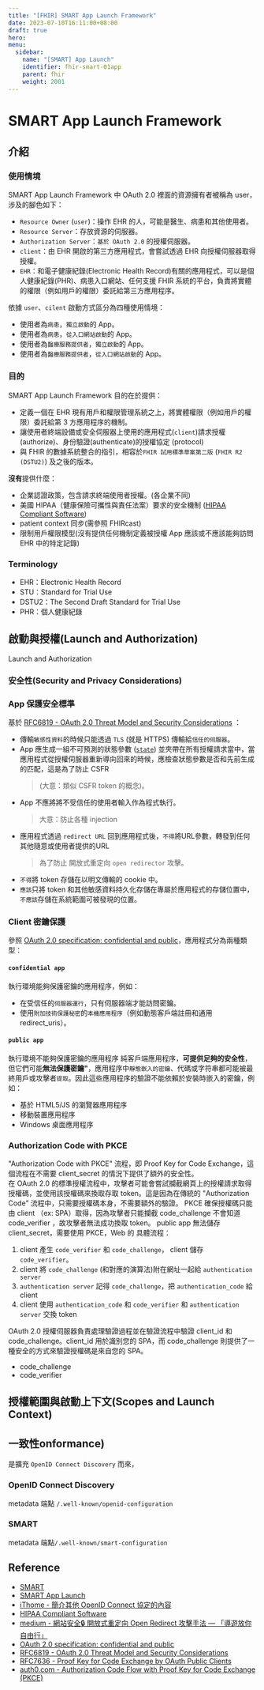 ```yaml
---
title: "[FHIR] SMART App Launch Framework"
date: 2023-07-10T16:11:00+08:00
draft: true
hero: 
menu:
  sidebar:
    name: "[SMART] App Launch"
    identifier: fhir-smart-01app
    parent: fhir 
    weight: 2001
---
```

# SMART App Launch Framework
## 介紹
### 使用情境

SMART App Launch Framework 中 OAuth 2.0 裡面的資源擁有者被稱為 user，涉及的腳色如下：
 - `Resource Owner` (`user`)：操作 EHR 的人，可能是醫生、病患和其他使用者。
 - `Resource Server`：存放資源的伺服器。
 - `Authorization Server`：`基於 OAuth 2.0` 的授權伺服器。
 - `client`：由 EHR 開啟的第三方應用程式，會嘗試透過 EHR 向授權伺服器取得授權。
 - `EHR`：和電子健康紀錄(Electronic Health Record)有關的應用程式，可以是個人健康紀錄(PHR)、病患入口網站、任何支援 FHIR 系統的平台，負責將實體的權限（例如用戶的權限）委託給第三方應用程序。

依據 `user`、`cilent` 啟動方式區分為四種使用情境：
 - 使用者為`病患`，`獨立啟動`的 App。
 - 使用者為`病患`，`從入口網站啟動`的 App。
 - 使用者為`醫療服務提供者`，`獨立啟動`的 App。
 - 使用者為`醫療服務提供者`，`從入口網站啟動`的 App。

### 目的
SMART App Launch Framework 目的在於提供：
 - 定義一個在 EHR 現有用戶和權限管理系統之上，將實體權限（例如用戶的權限）委託給第 3 方應用程序的機制。
 - 讓使用者終端設備或安全伺服器上使用的應用程式(`client`)請求授權(authorize)、身份驗證(authenticate)的授權協定 (protocol)
 - 與 FHIR 的數據系統整合的指引，相容於`FHIR 試用標準草案第二版` (`FHIR R2 (DSTU2)`) 及之後的版本。   

**沒有**提供什麼：
 - 企業認證政策，包含請求終端使用者授權。(各企業不同)
 - 美國 HIPAA（健康保險可攜性與責任法案）要求的安全機制 ([HIPAA Compliant Software](http://whatishipaa.org/hipaa-compliant-software.php))
 - patient context 同步(需參照 FHIRcast)
 - 限制用戶權限模型(沒有提供任何機制定義被授權 App 應該或不應該能夠訪問 EHR 中的特定記錄)

### Terminology 
 - EHR：Electronic Health Record
 - STU：Standard for Trial Use
 - DSTU2：The Second Draft Standard for Trial Use
 - PHR：個人健康紀錄

## 啟動與授權(Launch and Authorization)
Launch and Authorization 


### 安全性(Security and Privacy Considerations)
### App 保護安全標準
基於 [RFC6819 - OAuth 2.0 Threat Model and Security Considerations](https://datatracker.ietf.org/doc/html/rfc6819) ：
 - 傳輸`敏感性資料`的時候只能透過 `TLS` (就是 HTTPS) 傳輸給`信任的伺服器`。
 - App 應生成一組不可預測的狀態參數 ([`state`](https://datatracker.ietf.org/doc/html/rfc6819#section-5.3.5)) 並夾帶在所有授權請求當中，當應用程式從授權伺服器重新導向回來的時候，應檢查狀態參數是否和先前生成的匹配，這是為了防止 CSFR  
    > (大意：類似 CSFR token 的概念)。
 - App 不應將將不受信任的使用者輸入作為程式執行。  
    > 大意：防止各種 injection
 - 應用程式透過 `redirect URL` 回到應用程式後，`不得`將URL參數，轉發到任何其他隨意或使用者提供的URL
    > 為了防止 開放式重定向 `open redirector` 攻擊。
 - `不得`將 token 存儲在以明文傳輸的 cookie 中。
 - `應該`只將 token 和其他敏感資料持久化存儲在專屬於應用程式的存儲位置中，`不應該`存儲在系統範圍可被發現的位置。

### Client 密鑰保護 
參照 [ OAuth 2.0 specification: confidential and public](https://tools.ietf.org/html/rfc6749#section-2.1)，應用程式分為兩種類型：
#### `confidential app`
執行環境能夠保護密鑰的應用程序，例如：
 - 在受信任的`伺服器運行`，只有伺服器端才能訪問密鑰。
 - 使用`附加技術保護秘密`的`本機應用程序`（例如動態客戶端註冊和通用redirect_uris）。
#### `public app`
執行環境不能夠保護密鑰的應用程序
純客戶端應用程序，**可提供足夠的安全性**，但它們可能**無法保護密鑰"**，應用程序中`靜態嵌入的密鑰`、代碼或字符串都可能被最終用戶或攻擊者`提取`。因此這些應用程序的驗證不能依賴於安裝時嵌入的密鑰，例如：
 - 基於 HTML5/JS 的瀏覽器應用程序
 - 移動裝置應用程序 
 - Windows 桌面應用程序

### Authorization Code with PKCE
"Authorization Code with PKCE" 流程，即 Proof Key for Code Exchange，這個流程在不需要 client_secret 的情況下提供了額外的安全性。  
在 OAuth 2.0 的標準授權流程中，攻擊者可能會嘗試攔截網頁上的授權請求取得授權碼，並使用該授權碼來換取存取 token。這是因為在傳統的 "Authorization Code" 流程中，只需要授權碼本身，不需要額外的驗證。
PKCE 確保授權碼只能由 client （ex: SPA）取得，因為攻擊者只能攔截 code_challenge 不會知道 code_verifier ，故攻擊者無法成功換取 token。
public app 無法儲存 client_secret，需要使用 PKCE，Web 的 具體流程：
1. client 產生 `code_verifier` 和 `code_challenge`， client 儲存 `code_verifier`。
2. client 將 `code_challenge` (和對應的演算法)附在網址一起給 `authentication server`
3. `authentication server` 記得 `code_challenge`，把 `authentication_code` 給 client
4. client 使用 `authentication_code` 和 `code_verifier` 和 `authentication server` 交換 token

OAuth 2.0 授權伺服器負責處理驗證過程並在驗證流程中驗證 client_id 和 code_challenge。client_id 用於識別您的 SPA，而 code_challenge 則提供了一種安全的方式來驗證授權碼是來自您的 SPA。
 - code_challenge 
 - code_verifier


## 授權範圍與啟動上下文(Scopes and Launch Context)

## 一致性onformance)
是擴充 `OpenID Connect Discovery` 而來，
### OpenID Connect Discovery
metadata 端點 `/.well-known/openid-configuration`
### SMART 
metadata 端點`/.well-known/smart-configuration`
### 
## Reference
- [SMART](https://smarthealthit.org/)
- [SMART App Launch](https://build.fhir.org/ig/HL7/smart-app-launch/toc.html)
- [iThome - 簡介其他 OpenID Connect 協定的內容](https://ithelp.ithome.com.tw/articles/10227389)
- [HIPAA Compliant Software](http://whatishipaa.org/hipaa-compliant-software.php)
- [ medium - 網站安全🔒 開放式重定向 Open Redirect 攻擊手法 — 「導遊放你自由行」](https://medium.com/%E7%A8%8B%E5%BC%8F%E7%8C%BF%E5%90%83%E9%A6%99%E8%95%89/%E7%B6%B2%E7%AB%99%E5%AE%89%E5%85%A8-%E9%96%8B%E6%94%BE%E5%BC%8F%E9%87%8D%E5%AE%9A%E5%90%91-open-redirect-%E6%94%BB%E6%93%8A%E6%89%8B%E6%B3%95-68c745b53a3b)
 - [ OAuth 2.0 specification: confidential and public](https://tools.ietf.org/html/rfc6749#section-2.1)
 - [RFC6819 - OAuth 2.0 Threat Model and Security Considerations](https://datatracker.ietf.org/doc/html/rfc6819)
- [RFC7636 - Proof Key for Code Exchange by OAuth Public Clients](https://datatracker.ietf.org/doc/html/rfc7636)
- [auth0.com - Authorization Code Flow with Proof Key for Code Exchange (PKCE)](https://auth0.com/docs/get-started/authentication-and-authorization-flow/authorization-code-flow-with-proof-key-for-code-exchange-pkce#how-it-works)